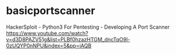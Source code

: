 # basicportscanner

HackerSploit - Python3 For Pentesting - Developing A Port Scanner
https://www.youtube.com/watch?v=d3D8PAZV51g&list=PLBf0hzazHTGM_dncTqO9l-0zUQYP0nNPU&index=5&pp=iAQB
